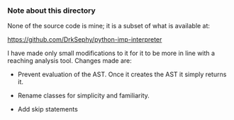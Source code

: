 ### Note about this directory

None of the source code is mine; it is a subset of what is available at:

https://github.com/DrkSephy/python-imp-interpreter

I have made only small modifications to it for it to be more in line with a
reaching analysis tool. Changes made are:

- Prevent evaluation of the AST. Once it creates the AST it simply returns it.

- Rename classes for simplicity and familiarity.

- Add skip statements
